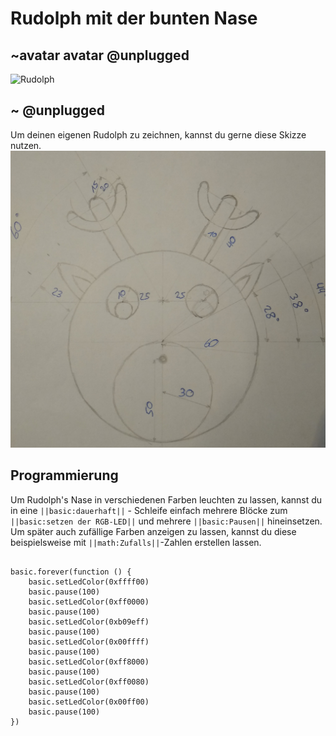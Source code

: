 # Rudolph mit der bunten Nase
## ~avatar avatar @unplugged
![Rudolph](https://github.com/r00b1nh00d/rudolph_mit_der_bunten_nase/blob/master/Rudolph2.gif?raw=true) <br>

## ~ @unplugged
Um deinen eigenen Rudolph zu zeichnen, kannst du gerne diese Skizze nutzen. <br>
![Skizze](https://github.com/r00b1nh00d/rudolph_mit_der_bunten_nase/blob/master/RentierSkizze2.jpg?raw=true)


## Programmierung
Um Rudolph's Nase in verschiedenen Farben leuchten zu lassen, kannst du in eine ``||basic:dauerhaft||`` - Schleife einfach mehrere Blöcke zum ``||basic:setzen der RGB-LED||`` und mehrere ``||basic:Pausen||`` hineinsetzen. <br>
Um später auch zufällige Farben anzeigen zu lassen, kannst du diese beispielsweise mit ``||math:Zufalls||``-Zahlen erstellen lassen. 
```blocks

basic.forever(function () {
    basic.setLedColor(0xffff00)
    basic.pause(100)
    basic.setLedColor(0xff0000)
    basic.pause(100)
    basic.setLedColor(0xb09eff)
    basic.pause(100)
    basic.setLedColor(0x00ffff)
    basic.pause(100)
    basic.setLedColor(0xff8000)
    basic.pause(100)
    basic.setLedColor(0xff0080)
    basic.pause(100)
    basic.setLedColor(0x00ff00)
    basic.pause(100)
})
```

